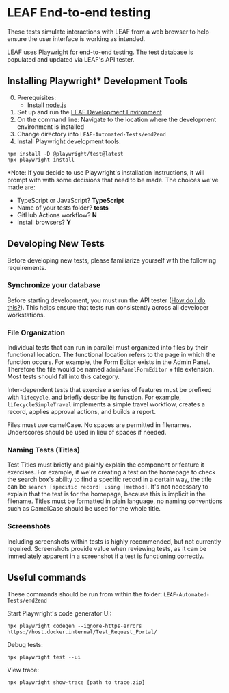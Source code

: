 # LEAF End-to-end testing

These tests simulate interactions with LEAF from a web browser to help ensure the user interface is working as intended.

LEAF uses Playwright for end-to-end testing. The test database is populated and updated via LEAF's API tester.

## Installing Playwright* Development Tools

0. Prerequisites: 
    - Install [node.js](https://nodejs.org/en)
1. Set up and run the [LEAF Development Environment](https://github.com/department-of-veterans-affairs/LEAF/blob/master/docs/InstallationConfiguration.md)
3. On the command line: Navigate to the location where the development environment is installed
4. Change directory into `LEAF-Automated-Tests/end2end`
5. Install Playwright development tools:
```
npm install -D @playwright/test@latest
npx playwright install
```

*Note: If you decide to use Playwright's installation instructions, it will prompt with with some decisions that need to be made. The choices we've made are:
  - TypeScript or JavaScript? **TypeScript**
  - Name of your tests folder? **tests**
  - GitHub Actions workflow? **N**
  - Install browsers? **Y**

## Developing New Tests

Before developing new tests, please familiarize yourself with the following requirements.

### Synchronize your database

Before starting development, you must run the API tester ([How do I do this?](../README.md#running-tests)). This helps ensure that tests run consistently across all developer workstations.

### File Organization

Individual tests that can run in parallel must organized into files by their functional location. The functional location refers to the page in which the function occurs. For example, the Form Editor exists in the Admin Panel. Therefore the file would be named `adminPanelFormEditor` + file extension. Most tests should fall into this category.

Inter-dependent tests that exercise a series of features must be prefixed with `lifecycle`, and briefly describe its function. For example, `lifecycleSimpleTravel` implements a simple travel workflow, creates a record, applies approval actions, and builds a report.

Files must use camelCase. No spaces are permitted in filenames. Underscores should be used in lieu of spaces if needed.

### Naming Tests (Titles)

Test Titles must briefly and plainly explain the component or feature it exercises. For example, if we're creating a test on the homepage to check the search box's ability to find a specific record in a certain way, the title can be `search [specific record] using [method]`. It's not necessary to explain that the test is for the homepage, because this is implicit in the filename. Titles must be formatted in plain language, no naming conventions such as CamelCase should be used for the whole title.

### Screenshots

Including screenshots within tests is highly recommended, but not currently required. Screenshots provide value when reviewing tests, as it can be immediately apparent in a screenshot if a test is functioning correctly.


## Useful commands

These commands should be run from within the folder: `LEAF-Automated-Tests/end2end`

Start Playwright's code generator UI:
```
npx playwright codegen --ignore-https-errors https://host.docker.internal/Test_Request_Portal/
```

Debug tests:
```
npx playwright test --ui
```

View trace:
```
npx playwright show-trace [path to trace.zip]
```
